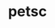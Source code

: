 ---
title: "petsc"
layout: cache
categories: [package, develop-2023-05-18]
meta: {"versions": ["3.19.1"], "compilers": ["gcc@=11.1.0", "gcc@=12.3.0", "gcc@=7.3.1", "oneapi@=2023.0.0"], "oss": ["amzn2", "ubuntu20.04"], "platforms": ["linux"], "targets": ["aarch64", "neoverse_n1", "ppc64le", "x86_64", "x86_64_v3"], "stacks": ["aws-ahug", "aws-ahug-aarch64", "aws-pcluster-neoverse_n1", "aws-pcluster-neoverse_v1", "e4s", "e4s-oneapi", "e4s-power", "radiuss-aws", "radiuss-aws-aarch64", "root"], "num_specs": 16, "num_specs_by_stack": {"radiuss-aws-aarch64": 2, "root": 16, "aws-ahug-aarch64": 2, "aws-pcluster-neoverse_v1": 1, "aws-pcluster-neoverse_n1": 1, "radiuss-aws": 1, "aws-ahug": 1, "e4s-power": 3, "e4s-oneapi": 2, "e4s": 4}}
spec_details: [{"hash": "4si6f2w4pymgxetx7udt2w5vu3ne4j4w", "compiler": "gcc@=7.3.1", "versions": ["3.19.1"], "os": "amzn2", "platform": "linux", "target": "aarch64", "variants": ["~X", "~batch", "build_system=generic", "~cgns", "clanguage=C", "~complex", "~cuda", "~debug", "+double", "~exodusii", "~fftw", "+fortran", "~giflib", "+hdf5", "~hpddm", "~hwloc", "+hypre", "~int64", "~jpeg", "~knl", "~kokkos", "~libpng", "~libyaml", "~memkind", "+metis", "~mkl-pardiso", "~mmg", "~moab", "~mpfr", "+mpi", "~mumps", "~openmp", "~p4est", "~parmmg", "~ptscotch", "~random123", "~rocm", "~saws", "~scalapack", "+shared", "~strumpack", "~suite-sparse", "+superlu-dist", "~tetgen", "~trilinos", "~valgrind"], "stacks": ["radiuss-aws-aarch64", "root"], "size": "-", "tarball": "https://binaries.spack.io/releases/develop-2023-05-18/build_cache/linux-amzn2-aarch64/gcc-7.3.1/petsc-3.19.1/linux-amzn2-aarch64-gcc-7.3.1-petsc-3.19.1-4si6f2w4pymgxetx7udt2w5vu3ne4j4w.spack"}, {"hash": "vt7oadsgmuen7ejtuz43myafbke4wulg", "compiler": "gcc@=7.3.1", "versions": ["3.19.1"], "os": "amzn2", "platform": "linux", "target": "aarch64", "variants": ["~X", "~batch", "build_system=generic", "~cgns", "clanguage=C", "~complex", "~cuda", "~debug", "+double", "~exodusii", "~fftw", "+fortran", "~giflib", "+hdf5", "~hpddm", "~hwloc", "+hypre", "~int64", "~jpeg", "~knl", "~kokkos", "~libpng", "~libyaml", "~memkind", "+metis", "~mkl-pardiso", "~mmg", "~moab", "~mpfr", "+mpi", "~mumps", "~openmp", "~p4est", "~parmmg", "~ptscotch", "~random123", "~rocm", "~saws", "~scalapack", "+shared", "~strumpack", "~suite-sparse", "+superlu-dist", "~tetgen", "~trilinos", "~valgrind"], "stacks": ["aws-ahug-aarch64", "root"], "size": "-", "tarball": "https://binaries.spack.io/releases/develop-2023-05-18/build_cache/linux-amzn2-aarch64/gcc-7.3.1/petsc-3.19.1/linux-amzn2-aarch64-gcc-7.3.1-petsc-3.19.1-vt7oadsgmuen7ejtuz43myafbke4wulg.spack"}, {"hash": "i2ktmqvzvf63vqo2jnzxbe4hc7w6wakk", "compiler": "gcc@=12.3.0", "versions": ["3.19.1"], "os": "amzn2", "platform": "linux", "target": "neoverse_n1", "variants": ["~X", "~batch", "build_system=generic", "~cgns", "clanguage=C", "+complex", "~cuda", "~debug", "+double", "~exodusii", "~fftw", "+fortran", "~giflib", "+hdf5", "~hpddm", "~hwloc", "~hypre", "~int64", "~jpeg", "~knl", "~kokkos", "~libpng", "~libyaml", "~memkind", "~metis", "~mkl-pardiso", "~mmg", "~moab", "~mpfr", "+mpi", "~mumps", "~openmp", "~p4est", "~parmmg", "~ptscotch", "~random123", "~rocm", "~saws", "~scalapack", "+shared", "~strumpack", "~suite-sparse", "~superlu-dist", "~tetgen", "~trilinos", "~valgrind"], "stacks": ["aws-pcluster-neoverse_v1", "aws-pcluster-neoverse_n1", "root"], "size": "-", "tarball": "https://binaries.spack.io/releases/develop-2023-05-18/build_cache/linux-amzn2-neoverse_n1/gcc-12.3.0/petsc-3.19.1/linux-amzn2-neoverse_n1-gcc-12.3.0-petsc-3.19.1-i2ktmqvzvf63vqo2jnzxbe4hc7w6wakk.spack"}, {"hash": "5plldmblfsfwlb4iyt2nhcwd4ewajhwr", "compiler": "gcc@=7.3.1", "versions": ["3.19.1"], "os": "amzn2", "platform": "linux", "target": "neoverse_n1", "variants": ["~X", "~batch", "build_system=generic", "~cgns", "clanguage=C", "~complex", "~cuda", "~debug", "+double", "~exodusii", "~fftw", "+fortran", "~giflib", "+hdf5", "~hpddm", "~hwloc", "+hypre", "~int64", "~jpeg", "~knl", "~kokkos", "~libpng", "~libyaml", "~memkind", "+metis", "~mkl-pardiso", "~mmg", "~moab", "~mpfr", "+mpi", "~mumps", "~openmp", "~p4est", "~parmmg", "~ptscotch", "~random123", "~rocm", "~saws", "~scalapack", "+shared", "~strumpack", "~suite-sparse", "+superlu-dist", "~tetgen", "~trilinos", "~valgrind"], "stacks": ["radiuss-aws-aarch64", "root"], "size": "-", "tarball": "https://binaries.spack.io/releases/develop-2023-05-18/build_cache/linux-amzn2-neoverse_n1/gcc-7.3.1/petsc-3.19.1/linux-amzn2-neoverse_n1-gcc-7.3.1-petsc-3.19.1-5plldmblfsfwlb4iyt2nhcwd4ewajhwr.spack"}, {"hash": "h5q3ipwdwcmp4rbcctlgdbrcgppmca5n", "compiler": "gcc@=7.3.1", "versions": ["3.19.1"], "os": "amzn2", "platform": "linux", "target": "neoverse_n1", "variants": ["~X", "~batch", "build_system=generic", "~cgns", "clanguage=C", "~complex", "~cuda", "~debug", "+double", "~exodusii", "~fftw", "+fortran", "~giflib", "+hdf5", "~hpddm", "~hwloc", "+hypre", "~int64", "~jpeg", "~knl", "~kokkos", "~libpng", "~libyaml", "~memkind", "+metis", "~mkl-pardiso", "~mmg", "~moab", "~mpfr", "+mpi", "~mumps", "~openmp", "~p4est", "~parmmg", "~ptscotch", "~random123", "~rocm", "~saws", "~scalapack", "+shared", "~strumpack", "~suite-sparse", "+superlu-dist", "~tetgen", "~trilinos", "~valgrind"], "stacks": ["aws-ahug-aarch64", "root"], "size": "-", "tarball": "https://binaries.spack.io/releases/develop-2023-05-18/build_cache/linux-amzn2-neoverse_n1/gcc-7.3.1/petsc-3.19.1/linux-amzn2-neoverse_n1-gcc-7.3.1-petsc-3.19.1-h5q3ipwdwcmp4rbcctlgdbrcgppmca5n.spack"}, {"hash": "laxwxhuka72k33w7hzz7zpo4anyf4ntz", "compiler": "gcc@=7.3.1", "versions": ["3.19.1"], "os": "amzn2", "platform": "linux", "target": "x86_64_v3", "variants": ["~X", "~batch", "build_system=generic", "~cgns", "clanguage=C", "~complex", "~cuda", "~debug", "+double", "~exodusii", "~fftw", "+fortran", "~giflib", "+hdf5", "~hpddm", "~hwloc", "+hypre", "~int64", "~jpeg", "~knl", "~kokkos", "~libpng", "~libyaml", "~memkind", "+metis", "~mkl-pardiso", "~mmg", "~moab", "~mpfr", "+mpi", "~mumps", "~openmp", "~p4est", "~parmmg", "~ptscotch", "~random123", "~rocm", "~saws", "~scalapack", "+shared", "~strumpack", "~suite-sparse", "+superlu-dist", "~tetgen", "~trilinos", "~valgrind"], "stacks": ["radiuss-aws", "root"], "size": "-", "tarball": "https://binaries.spack.io/releases/develop-2023-05-18/build_cache/linux-amzn2-x86_64_v3/gcc-7.3.1/petsc-3.19.1/linux-amzn2-x86_64_v3-gcc-7.3.1-petsc-3.19.1-laxwxhuka72k33w7hzz7zpo4anyf4ntz.spack"}, {"hash": "r75uwafxzdelp3oop6gumpcob54oan3i", "compiler": "gcc@=7.3.1", "versions": ["3.19.1"], "os": "amzn2", "platform": "linux", "target": "x86_64_v3", "variants": ["~X", "~batch", "build_system=generic", "~cgns", "clanguage=C", "~complex", "~cuda", "~debug", "+double", "~exodusii", "~fftw", "+fortran", "~giflib", "+hdf5", "~hpddm", "~hwloc", "+hypre", "~int64", "~jpeg", "~knl", "~kokkos", "~libpng", "~libyaml", "~memkind", "+metis", "~mkl-pardiso", "~mmg", "~moab", "~mpfr", "+mpi", "~mumps", "~openmp", "~p4est", "~parmmg", "~ptscotch", "~random123", "~rocm", "~saws", "~scalapack", "+shared", "~strumpack", "~suite-sparse", "+superlu-dist", "~tetgen", "~trilinos", "~valgrind"], "stacks": ["aws-ahug", "root"], "size": "-", "tarball": "https://binaries.spack.io/releases/develop-2023-05-18/build_cache/linux-amzn2-x86_64_v3/gcc-7.3.1/petsc-3.19.1/linux-amzn2-x86_64_v3-gcc-7.3.1-petsc-3.19.1-r75uwafxzdelp3oop6gumpcob54oan3i.spack"}, {"hash": "rtj4ge2evxn46cdxxyebs2xfeulotw7z", "compiler": "gcc@=11.1.0", "versions": ["3.19.1"], "os": "ubuntu20.04", "platform": "linux", "target": "ppc64le", "variants": ["~X", "~batch", "build_system=generic", "~cgns", "clanguage=C", "~complex", "~cuda", "~debug", "+double", "~exodusii", "~fftw", "+fortran", "~giflib", "+hdf5", "~hpddm", "~hwloc", "+hypre", "~int64", "~jpeg", "~knl", "~kokkos", "~libpng", "~libyaml", "~memkind", "+metis", "~mkl-pardiso", "~mmg", "~moab", "~mpfr", "+mpi", "~mumps", "~openmp", "~p4est", "~parmmg", "~ptscotch", "~random123", "~rocm", "~saws", "~scalapack", "+shared", "~strumpack", "~suite-sparse", "+superlu-dist", "~tetgen", "~trilinos", "~valgrind"], "stacks": ["root", "e4s-power"], "size": "-", "tarball": "https://binaries.spack.io/releases/develop-2023-05-18/build_cache/linux-ubuntu20.04-ppc64le/gcc-11.1.0/petsc-3.19.1/linux-ubuntu20.04-ppc64le-gcc-11.1.0-petsc-3.19.1-rtj4ge2evxn46cdxxyebs2xfeulotw7z.spack"}, {"hash": "u7nu2uarebt2lphphgly3t7dg5rqwfcx", "compiler": "gcc@=11.1.0", "versions": ["3.19.1"], "os": "ubuntu20.04", "platform": "linux", "target": "ppc64le", "variants": ["~X", "~batch", "build_system=generic", "~cgns", "clanguage=C", "~complex", "+cuda", "cuda_arch=70", "~debug", "+double", "~exodusii", "~fftw", "+fortran", "~giflib", "+hdf5", "~hpddm", "~hwloc", "+hypre", "~int64", "~jpeg", "~knl", "~kokkos", "~libpng", "~libyaml", "~memkind", "+metis", "~mkl-pardiso", "~mmg", "~moab", "~mpfr", "+mpi", "~mumps", "~openmp", "~p4est", "~parmmg", "~ptscotch", "~random123", "~rocm", "~saws", "~scalapack", "+shared", "~strumpack", "~suite-sparse", "+superlu-dist", "~tetgen", "~trilinos", "~valgrind"], "stacks": ["root", "e4s-power"], "size": "-", "tarball": "https://binaries.spack.io/releases/develop-2023-05-18/build_cache/linux-ubuntu20.04-ppc64le/gcc-11.1.0/petsc-3.19.1/linux-ubuntu20.04-ppc64le-gcc-11.1.0-petsc-3.19.1-u7nu2uarebt2lphphgly3t7dg5rqwfcx.spack"}, {"hash": "lp4uparuketumyjrckv2g4w2gc74aa2a", "compiler": "gcc@=11.1.0", "versions": ["3.19.1"], "os": "ubuntu20.04", "platform": "linux", "target": "ppc64le", "variants": ["~X", "~batch", "build_system=generic", "~cgns", "clanguage=C", "~complex", "~cuda", "~debug", "+double", "~exodusii", "~fftw", "+fortran", "~giflib", "+hdf5", "~hpddm", "~hwloc", "+hypre", "~int64", "~jpeg", "~knl", "~kokkos", "~libpng", "~libyaml", "~memkind", "+metis", "~mkl-pardiso", "~mmg", "~moab", "~mpfr", "+mpi", "~mumps", "~openmp", "~p4est", "~parmmg", "~ptscotch", "~random123", "~rocm", "~saws", "~scalapack", "+shared", "~strumpack", "~suite-sparse", "+superlu-dist", "~tetgen", "~trilinos", "~valgrind"], "stacks": ["root", "e4s-power"], "size": "-", "tarball": "https://binaries.spack.io/releases/develop-2023-05-18/build_cache/linux-ubuntu20.04-ppc64le/gcc-11.1.0/petsc-3.19.1/linux-ubuntu20.04-ppc64le-gcc-11.1.0-petsc-3.19.1-lp4uparuketumyjrckv2g4w2gc74aa2a.spack"}, {"hash": "d4fqtqgspacphnfpw2bf25psnggv7int", "compiler": "oneapi@=2023.0.0", "versions": ["3.19.1"], "os": "ubuntu20.04", "platform": "linux", "target": "x86_64", "variants": ["~X", "~batch", "build_system=generic", "~cgns", "clanguage=C", "~complex", "~cuda", "~debug", "+double", "~exodusii", "~fftw", "+fortran", "~giflib", "+hdf5", "~hpddm", "~hwloc", "+hypre", "~int64", "~jpeg", "~knl", "~kokkos", "~libpng", "~libyaml", "~memkind", "+metis", "~mkl-pardiso", "~mmg", "~moab", "~mpfr", "+mpi", "~mumps", "~openmp", "~p4est", "~parmmg", "~ptscotch", "~random123", "~rocm", "~saws", "~scalapack", "+shared", "~strumpack", "~suite-sparse", "+superlu-dist", "~tetgen", "~trilinos", "~valgrind"], "stacks": ["e4s-oneapi", "root"], "size": "-", "tarball": "https://binaries.spack.io/releases/develop-2023-05-18/build_cache/linux-ubuntu20.04-x86_64/oneapi-2023.0.0/petsc-3.19.1/linux-ubuntu20.04-x86_64-oneapi-2023.0.0-petsc-3.19.1-d4fqtqgspacphnfpw2bf25psnggv7int.spack"}, {"hash": "xkys6ow7psf6yzyvslvhrhnzuof3tde3", "compiler": "oneapi@=2023.0.0", "versions": ["3.19.1"], "os": "ubuntu20.04", "platform": "linux", "target": "x86_64", "variants": ["~X", "~batch", "build_system=generic", "~cgns", "clanguage=C", "~complex", "~cuda", "~debug", "+double", "~exodusii", "~fftw", "+fortran", "~giflib", "+hdf5", "~hpddm", "~hwloc", "+hypre", "~int64", "~jpeg", "~knl", "~kokkos", "~libpng", "~libyaml", "~memkind", "+metis", "~mkl-pardiso", "~mmg", "~moab", "~mpfr", "+mpi", "~mumps", "~openmp", "~p4est", "~parmmg", "~ptscotch", "~random123", "~rocm", "~saws", "~scalapack", "+shared", "~strumpack", "~suite-sparse", "+superlu-dist", "~tetgen", "~trilinos", "~valgrind"], "stacks": ["e4s-oneapi", "root"], "size": "-", "tarball": "https://binaries.spack.io/releases/develop-2023-05-18/build_cache/linux-ubuntu20.04-x86_64/oneapi-2023.0.0/petsc-3.19.1/linux-ubuntu20.04-x86_64-oneapi-2023.0.0-petsc-3.19.1-xkys6ow7psf6yzyvslvhrhnzuof3tde3.spack"}, {"hash": "644svveu4yf62mfmidnu26vnimakjele", "compiler": "gcc@=11.1.0", "versions": ["3.19.1"], "os": "ubuntu20.04", "platform": "linux", "target": "x86_64_v3", "variants": ["~X", "~batch", "build_system=generic", "~cgns", "clanguage=C", "~complex", "~cuda", "~debug", "+double", "~exodusii", "~fftw", "+fortran", "~giflib", "+hdf5", "~hpddm", "~hwloc", "+hypre", "~int64", "~jpeg", "~knl", "~kokkos", "~libpng", "~libyaml", "~memkind", "+metis", "~mkl-pardiso", "~mmg", "~moab", "~mpfr", "+mpi", "~mumps", "~openmp", "~p4est", "~parmmg", "~ptscotch", "~random123", "~rocm", "~saws", "~scalapack", "+shared", "~strumpack", "~suite-sparse", "+superlu-dist", "~tetgen", "~trilinos", "~valgrind"], "stacks": ["e4s", "root"], "size": "-", "tarball": "https://binaries.spack.io/releases/develop-2023-05-18/build_cache/linux-ubuntu20.04-x86_64_v3/gcc-11.1.0/petsc-3.19.1/linux-ubuntu20.04-x86_64_v3-gcc-11.1.0-petsc-3.19.1-644svveu4yf62mfmidnu26vnimakjele.spack"}, {"hash": "edkhm53tkqp7rrnaaa2o4xu5b7q4sgcr", "compiler": "gcc@=11.1.0", "versions": ["3.19.1"], "os": "ubuntu20.04", "platform": "linux", "target": "x86_64_v3", "variants": ["~X", "~batch", "build_system=generic", "~cgns", "clanguage=C", "~complex", "~cuda", "~debug", "+double", "~exodusii", "~fftw", "+fortran", "~giflib", "+hdf5", "~hpddm", "~hwloc", "+hypre", "~int64", "~jpeg", "~knl", "~kokkos", "~libpng", "~libyaml", "~memkind", "+metis", "~mkl-pardiso", "~mmg", "~moab", "~mpfr", "+mpi", "~mumps", "~openmp", "~p4est", "~parmmg", "~ptscotch", "~random123", "~rocm", "~saws", "~scalapack", "+shared", "~strumpack", "~suite-sparse", "+superlu-dist", "~tetgen", "~trilinos", "~valgrind"], "stacks": ["e4s", "root"], "size": "-", "tarball": "https://binaries.spack.io/releases/develop-2023-05-18/build_cache/linux-ubuntu20.04-x86_64_v3/gcc-11.1.0/petsc-3.19.1/linux-ubuntu20.04-x86_64_v3-gcc-11.1.0-petsc-3.19.1-edkhm53tkqp7rrnaaa2o4xu5b7q4sgcr.spack"}, {"hash": "3r7jhsvvxjik54d5txijie275debtztc", "compiler": "gcc@=11.1.0", "versions": ["3.19.1"], "os": "ubuntu20.04", "platform": "linux", "target": "x86_64_v3", "variants": ["~X", "~batch", "build_system=generic", "~cgns", "clanguage=C", "~complex", "+cuda", "cuda_arch=80", "~debug", "+double", "~exodusii", "~fftw", "+fortran", "~giflib", "+hdf5", "~hpddm", "~hwloc", "+hypre", "~int64", "~jpeg", "~knl", "~kokkos", "~libpng", "~libyaml", "~memkind", "+metis", "~mkl-pardiso", "~mmg", "~moab", "~mpfr", "+mpi", "~mumps", "~openmp", "~p4est", "~parmmg", "~ptscotch", "~random123", "~rocm", "~saws", "~scalapack", "+shared", "~strumpack", "~suite-sparse", "+superlu-dist", "~tetgen", "~trilinos", "~valgrind"], "stacks": ["e4s", "root"], "size": "-", "tarball": "https://binaries.spack.io/releases/develop-2023-05-18/build_cache/linux-ubuntu20.04-x86_64_v3/gcc-11.1.0/petsc-3.19.1/linux-ubuntu20.04-x86_64_v3-gcc-11.1.0-petsc-3.19.1-3r7jhsvvxjik54d5txijie275debtztc.spack"}, {"hash": "nmho22pg3ljavoynckgmsu4gutxrrqnf", "compiler": "gcc@=11.1.0", "versions": ["3.19.1"], "os": "ubuntu20.04", "platform": "linux", "target": "x86_64_v3", "variants": ["~X", "amdgpu_target=gfx90a", "~batch", "build_system=generic", "~cgns", "clanguage=C", "~complex", "~cuda", "~debug", "+double", "~exodusii", "~fftw", "+fortran", "~giflib", "+hdf5", "~hpddm", "~hwloc", "+hypre", "~int64", "~jpeg", "~knl", "~kokkos", "~libpng", "~libyaml", "~memkind", "+metis", "~mkl-pardiso", "~mmg", "~moab", "~mpfr", "+mpi", "~mumps", "~openmp", "~p4est", "~parmmg", "~ptscotch", "~random123", "+rocm", "~saws", "~scalapack", "+shared", "~strumpack", "~suite-sparse", "+superlu-dist", "~tetgen", "~trilinos", "~valgrind"], "stacks": ["e4s", "root"], "size": "-", "tarball": "https://binaries.spack.io/releases/develop-2023-05-18/build_cache/linux-ubuntu20.04-x86_64_v3/gcc-11.1.0/petsc-3.19.1/linux-ubuntu20.04-x86_64_v3-gcc-11.1.0-petsc-3.19.1-nmho22pg3ljavoynckgmsu4gutxrrqnf.spack"}]
---